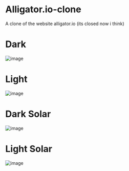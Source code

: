 # Alligator.io-clone
A clone of the website alligator.io (its closed now i think)
<a href="http://ali.quat.live"></a>
# Dark
![image](https://user-images.githubusercontent.com/86482196/211175074-8a06fc3a-b92b-4b96-be69-5f449fbef530.png)

# Light
![image](https://user-images.githubusercontent.com/86482196/211175115-334b2b6e-7b16-4d25-b1b3-3f4094483902.png)

# Dark Solar
![image](https://user-images.githubusercontent.com/86482196/211175122-6a6a07fb-8c77-453b-967b-d42660642613.png)

# Light Solar 
![image](https://user-images.githubusercontent.com/86482196/211175130-f805290f-26ef-42cc-9b2b-1a496cf3d635.png)

